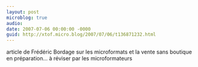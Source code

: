 ```yaml
---
layout: post
microblog: true
audio: 
date: 2007-07-06 00:00:00 -0000
guid: http://xtof.micro.blog/2007/07/06/t136871232.html
---
```

article de Frédéric Bordage sur les microformats et la vente sans boutique en préparation... à réviser par les microformateurs
